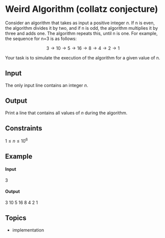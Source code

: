 # Weird Algorithm (collatz conjecture)

Consider an algorithm that takes as input a positive integer $n$. If n is even, the algorithm divides it by two, and if n is odd, the algorithm multiplies it by three and adds one. The algorithm repeats this, until n is one. For example, the sequence for n=3 is as follows:

$$ 3 \rightarrow 10 \rightarrow 5 \rightarrow 16 \rightarrow 8 \rightarrow 4 \rightarrow 2 \rightarrow 1$$

Your task is to simulate the execution of the algorithm for a given value of n.

## Input
The only input line contains an integer $n$.

## Output
Print a line that contains all values of $n$ during the algorithm.

## Constraints

$1 \le n \le 10^6$

## Example
#### Input
3

#### Output
3 10 5 16 8 4 2 1
    
## Topics

- implementation